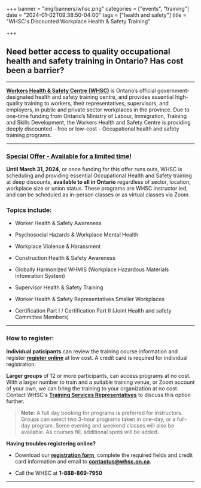 +++
banner = "img/banners/whsc.png"
categories = ["events", "training"]
date = "2024-01-02T09:38:50-04:00"
tags = ["health and safety"]
title = "WHSC's Discounted Workplace Health & Safety Training"

+++

## Need better access to quality occupational health and safety training in Ontario? Has cost been a barrier? 

---

**[Workers Health & Safety Centre (WHSC)](https://www.whsc.on.ca/home)** is Ontario’s official government-designated health and safety training centre, and provides essential high-quality training to workers, their representatives, supervisors, and employers, in public and private sector workplaces in the province. Due to one-time funding from Ontario’s Ministry of Labour, Immigration, Training and Skills Development, the Workers Health and Safety Centre is providing deeply discounted - free or low-cost - Occupational health and safety training programs.

---
### [Special Offer - Available for a limited time!](https://www.whsc.on.ca/Training/Training-Registration/Low-Cost-No-Cost-Training-Courses)

**Until March 31, 2024**, or once funding for this offer runs outs, WHSC is scheduling and providing essential Occupational Health and Safety training at deep discounts, **available to all in Ontario** regardless of sector, location, workplace size or union status. These programs are WHSC instructor led, and can be scheduled as in-person classes or as virtual classes via Zoom.

### Topics include: 

* Worker Health & Safety Awareness
  
* Psychosocial Hazards & Workplace Mental Health

* Workplace Violence & Harassment

* Construction Health & Safety Awareness

* Globally Harmonized WHMIS (Workplace Hazardous Materials Infomration System)

* Supervisor Health & Safety Training

* Worker Health & Safety Representatives Smaller Workplaces

* Certification Part I / Certification Part II (Joint Health and safety Committee Members)

---

### How to register:

**Individual paticipants** can review the training course information and register [**register online**](https://www.whsc.on.ca/Training/Training-Registration/Low-Cost-No-Cost-Training-Courses) at low cost. A credit card is required for individual registration.

**Larger groups** of 12 or more participants, can access programs at no cost. 
With a larger number to train and a suitable training venue, or Zoom account of your own, we can bring the training to your organization at no cost. Contact WHSC's [**Training Services Representatives**](https://www.whsc.on.ca/getattachment/Training/Training-Registration/Deeply-Discounted-Workplace-Health-and-Safety-Trai/WHSC_ContactUs_TrainingRepList_Jan2024.pdf.aspx?lang=en-CA) to discuss this option further.

> **Note:** A full day booking for programs is preferred for instructors. Groups can select two 3-hour programs taken in one-day, or a full-day program. Some evening and weekend classes will also be available. As courses fill, additional spots will be added.

**Having troubles registering online?** 

* Download our [**registration form**](https://www.whsc.on.ca/Files/Training/WHSC-Web_LC-Training-Registration-Fillable-Form_Oct-23.aspx), complete the required fields and credit card information and email to [**contactus@whsc.on.ca**](Mailto:contactus@whsc.on.ca).

* Call the WHSC at **1-888-869-7950**
  
---
